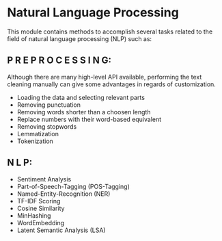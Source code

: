 # Natural Language Processing

This module contains methods to accomplish several tasks related to the field of natural language processing (NLP) such as:

P R E P R O C E S S I N G:
---
Although there are many high-level API available, performing the text cleaning manually can give some advantages in regards of customization.

- Loading the data and selecting relevant parts
- Removing punctuation
- Removing words shorter than a choosen length
- Replace numbers with their word-based equivalent
- Removing stopwords
- Lemmatization
- Tokenization


N L P:
---

- Sentiment Analysis
- Part-of-Speech-Tagging (POS-Tagging)
- Named-Entity-Recognition (NER)
- TF-IDF Scoring
- Cosine Similarity
- MinHashing
- WordEmbedding
- Latent Semantic Analysis (LSA)
